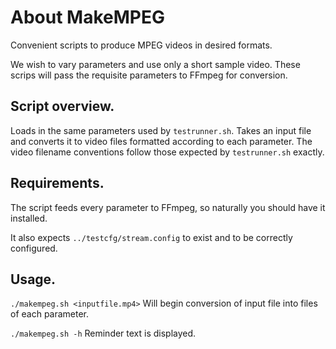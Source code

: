 # About MakeMPEG

Convenient scripts to produce MPEG videos in desired formats.

We wish to vary parameters and use only a short sample video. These scrips will pass the requisite parameters to FFmpeg for conversion.

## Script overview.

Loads in the same parameters used by `testrunner.sh`. Takes an input file and converts it to video files formatted according to each parameter. The video filename conventions follow those expected by `testrunner.sh` exactly.

## Requirements.

The script feeds every parameter to FFmpeg, so naturally you should have it installed.

It also expects `../testcfg/stream.config` to exist and to be correctly configured.

## Usage.

`./makempeg.sh <inputfile.mp4>` Will begin conversion of input file into files of each parameter.

`./makempeg.sh -h` Reminder text is displayed.
